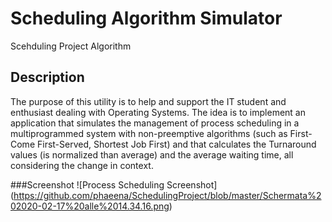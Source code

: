 # Scheduling Algorithm Simulator
Scehduling Project Algorithm

## Description
The purpose of this utility is to help and support the IT student and enthusiast dealing with Operating Systems.
The idea is to implement an application that simulates the management of process scheduling in a multiprogrammed system with non-preemptive algorithms (such as First-Come First-Served, Shortest Job First) and that calculates the Turnaround values ​​(is normalized than average) and the average waiting time, all considering the change in context.

###Screenshot
![Process Scheduling Screenshot]
(https://github.com/phaeena/SchedulingProject/blob/master/Schermata%202020-02-17%20alle%2014.34.16.png)
